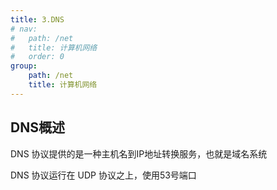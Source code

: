 ```yaml
---
title: 3.DNS
# nav:
#   path: /net
#   title: 计算机网络
#   order: 0
group:
    path: /net
    title: 计算机网络
---
```

## DNS概述

DNS 协议提供的是一种主机名到IP地址转换服务，也就是域名系统

DNS 协议运行在 UDP 协议之上，使用53号端口

